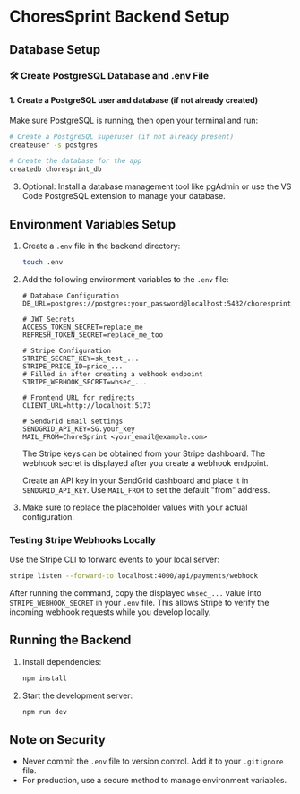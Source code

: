 # ChoresSprint Backend Setup

## Database Setup

### 🛠 Create PostgreSQL Database and .env File

#### 1. Create a PostgreSQL user and database (if not already created)

Make sure PostgreSQL is running, then open your terminal and run:

```bash
# Create a PostgreSQL superuser (if not already present)
createuser -s postgres

# Create the database for the app
createdb choresprint_db
```

3. Optional: Install a database management tool like pgAdmin or use the VS Code PostgreSQL extension to manage your database.

## Environment Variables Setup

1. Create a `.env` file in the backend directory:

   ```bash
   touch .env
   ```

2. Add the following environment variables to the `.env` file:
    ```
    # Database Configuration
    DB_URL=postgres://postgres:your_password@localhost:5432/choresprint_db

    # JWT Secrets
    ACCESS_TOKEN_SECRET=replace_me
    REFRESH_TOKEN_SECRET=replace_me_too

    # Stripe Configuration
    STRIPE_SECRET_KEY=sk_test_...
    STRIPE_PRICE_ID=price_...
    # Filled in after creating a webhook endpoint
    STRIPE_WEBHOOK_SECRET=whsec_...

    # Frontend URL for redirects
    CLIENT_URL=http://localhost:5173

    # SendGrid Email settings
    SENDGRID_API_KEY=SG.your_key
    MAIL_FROM=ChoreSprint <your_email@example.com>
    ```

   The Stripe keys can be obtained from your Stripe dashboard. The webhook secret
   is displayed after you create a webhook endpoint.

   Create an API key in your SendGrid dashboard and place it in
   `SENDGRID_API_KEY`. Use `MAIL_FROM` to set the default "from" address.
   
3. Make sure to replace the placeholder values with your actual configuration.

### Testing Stripe Webhooks Locally

Use the Stripe CLI to forward events to your local server:

```bash
stripe listen --forward-to localhost:4000/api/payments/webhook
```

After running the command, copy the displayed `whsec_...` value into
`STRIPE_WEBHOOK_SECRET` in your `.env` file. This allows Stripe to verify
the incoming webhook requests while you develop locally.

## Running the Backend

1. Install dependencies:

   ```bash
   npm install
   ```

2. Start the development server:
   ```bash
   npm run dev
   ```

## Note on Security

- Never commit the `.env` file to version control. Add it to your `.gitignore` file.
- For production, use a secure method to manage environment variables.
